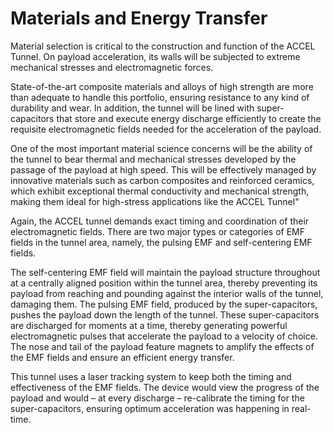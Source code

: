 # Materials and Energy Transfer

Material selection is critical to the construction and function of the ACCEL Tunnel. On payload acceleration, its walls will be subjected to extreme mechanical stresses and electromagnetic forces.

State-of-the-art composite materials and alloys of high strength are more than adequate to handle this portfolio, ensuring resistance to any kind of durability and wear. In addition, the tunnel will be lined with super-capacitors that store and execute energy discharge efficiently to create the requisite electromagnetic fields needed for the acceleration of the payload.&#x20;

One of the most important material science concerns will be the ability of the tunnel to bear thermal and mechanical stresses developed by the passage of the payload at high speed. This will be effectively managed by innovative materials such as carbon composites and reinforced ceramics, which exhibit exceptional thermal conductivity and mechanical strength, making them ideal for high-stress applications like the ACCEL Tunnel"

Again, the ACCEL tunnel demands exact timing and coordination of their electromagnetic fields. There are two major types or categories of EMF fields in the tunnel area, namely, the pulsing EMF and self-centering EMF fields.&#x20;

The self-centering EMF field will maintain the payload structure throughout at a centrally aligned position within the tunnel area, thereby preventing its payload from reaching and pounding against the interior walls of the tunnel, damaging them. The pulsing EMF field, produced by the super-capacitors, pushes the payload down the length of the tunnel. These super-capacitors are discharged for moments at a time, thereby generating powerful electromagnetic pulses that accelerate the payload to a velocity of choice. The nose and tail of the payload feature magnets to amplify the effects of the EMF fields and ensure an efficient energy transfer.

This tunnel uses a laser tracking system to keep both the timing and effectiveness of the EMF fields. The device would view the progress of the payload and would – at every discharge – re-calibrate the timing for the super-capacitors, ensuring optimum acceleration was happening in real-time.



